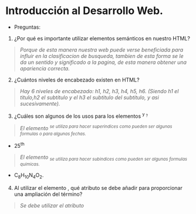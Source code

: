# Introducción al Desarrollo Web.

- Preguntas:
1. ¿Por qué es importante utilizar elementos semánticos en nuestro HTML?
>_Porque de esta manera nuestra web puede verse beneficiada para influir en la clasificacion de busqueda, tambien de esta forma se le da un sentido y significado a la pagina, de esta manera obtener una apariencia correcta._
2. ¿Cuántos niveles de encabezado existen en HTML?
>_Hay 6 niveles de encabezado: h1, h2, h3, h4, h5, h6. (Siendo h1 el titulo,h2 el subtitulo y el h3 el subtitulo del subtitulo, y asi sucesivamente)._
3. ¿Cuáles son algunos de los usos para los elementos <sup> y <sub>?
>_El elemento <sup> se utiliza para hacer superindices como pueden ser algunas formulas o para algunas fechas._ 
- 25<sup>th</sup> 
>_El elemento <sub> se utiliza para hacer subindices como pueden ser algunas formulas quimicas._ 
- C<sub>8</sub>H<sub>10</sub>N<sub>4</sub>O<sub>2</sub>.
4. Al utilizar el elemento <abbr>, qué atributo se debe añadir para proporcionar una ampliación del término?
>_Se debe utilizar el atributo <Title> para colocar una ampliacion de la abrebiatura._

## Aprendiendo CSS:

1. ¿De qué formas podemos añadir CSS a nuestro HTML?
>_Se puede añadir mediante una hoja externa y copiando el link dentro del HTML, otra opcion es mediante una hoja de estilos interna y por ultimo se puede añadir estilos en linea._
2. ¿Por qué deberíamos evitar utilizar estilos inline?
>_Puede resultar confuso a la hora de modificar un codigo ya que probablemente tendriamos que actualizarlo varias veces, esto tambien dificulta un poco la lectura del codigo, es mejor mantener siempre hojas separadas._
- Revisa el código a continuación y responde a las siguientes preguntas:
   h2 {
     color: black;
     padding: 5px;
   }

3. ¿Qué representa el selector?
>_En este caso el selector representa a un subtitulo (h2), las  propiedades se aplicarian a todos los h2 en el documento._
4. ¿Qué componentes son declaraciones CSS?
>_La declaracion del codigo de CSS es la que define una propiedad y un valor para esa propiedad, es este caso esas declaraciones están contenidas dentro de los corchetes { }._
5. ¿Qué componentes se consideran propiedades?
>Estos se consideran propiedades:
- color: black;
- padding: 5px;

## Aprende JS:

1. ¿Qué tipo de dato es una secuencia de texto entre comillas simples?
>_El tipo de dato seria string, ya que seria texto._
2. Enumera 4 tipos de operadores en JavaScript.
>_Los 4 tipos de operadores serian:
- '+' (suma)
- '-' (resta)
- '*' (multiplicación)
- '/' (división)

3. Describe un problema práctico que puedes resolver con una función.
>_Ejemplo:

// Definición de la función para verificar si un número es positivo
const esPositivo = num => num > 0;

// Uso de la función:
console.log(esPositivo(5));  // true
console.log(esPositivo(-3)); // false
console.log(esPositivo(0));  // false

4. Si una declaración if comprueba una CONDICION y si resulta TRUE, entonces el código se ejecutará.
5. ¿Cuál es el uso del else if?
>_El else if se usa para evaluar una condición adicional si la condición anterior en un bloque if no se cumple, permitiendo manejar múltiples casos de manera estructurada y eficiente._
6. Enumera 3 tipos de operadores de comparación.
>_Tipos de operadores de comparacion:
- Operador de igualdad (==)
- Operador de estricta igualdad (===)
- Operador de menor que (<)
7. ¿Cuál es la diferencia entre los operadores lógicos && y ||?
>_El operador lógico && (AND) devuelve true si ambas expresiones son verdaderas, por otro lado, || (OR) devuelve true si al menos una de las expresiones es verdadera.
- NOTA: Si ninguna expresión es verdadera, && devuelve false, mientras que || devuelve false si ambas son falsas.